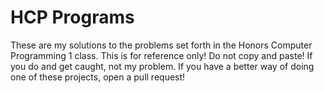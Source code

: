 # HCP Programs

These are my solutions to the problems set forth in the Honors Computer Programming 1 class. This is for reference only! Do not copy and paste! If you do and get caught, not my problem. If you have a better way of doing one of these projects, open a pull request!
